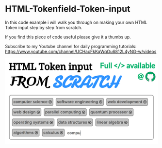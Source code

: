 # HTML-Tokenfield-Token-input
In this code example i will walk you through on making your own HTML Token input step by step from scratch.

If you find this piece of code useful please give it a thumbs up.

Subscribe to my Youtube channel for daily programming tutorials:
https://www.youtube.com/channel/UCHacFkKqWqOu6812L4yNG-w/videos

![Fill text with image](https://github.com/DanielRotnemer/HTML-Tokenfield-Token-input/blob/main/Thumbnail.jpg)
